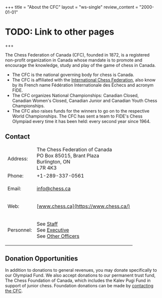 +++
title = "About the CFC"
layout = "ws-single"
review_content = "2000-01-01"
# TODO: Link to other pages
+++

The Chess Federation of Canada (CFC), founded in 1872,
is a registered non-profit organization in Canada whose mandate is
to promote and encourage the knowledge, study and play of the game of chess in Canada.

* The CFC is the national governing body for chess is Canada.
* The CFC is affiliated with the [International Chess Federation](https://www.fide.com/), 
also know by its French name Fédération Internationale des Échecs
and acronym FIDE.
* The CFC organizes National Championships: Canadian Closed, Canadian Women's Closed,
Canadian Junior and Canadian Youth Chess Championships.
* The CFC also raises funds for the winners to go on to the respective World Championships.
The CFC has sent a team to FIDE's Chess Olympiad every time it has been held: every second year since 1964.

## Contact

<table class="table">
 <thead><tr></tr></thead>
 <tr>
  <td class="has-text-right">Address:</td>
  <td>
   The Chess Federation of Canada
   <br>PO Box 85015, Brant Plaza
   <br>Burlington, ON 
   <br>L7R 4K3
  </td>
 </tr>
 <tr>
  <td class="has-text-right">Phone:</td>
  <td>+1-289-337-0561</td>
 </tr>
 <tr>
  <td class="has-text-right">Email:</td>
  <td>
  
   [info@chess.ca](mailto:info@chess.ca)

  </td>
 </tr>
 <tr>
  <td class="has-text-right">Web:</td>
  <td>

   [www.chess.ca](https://www.chess.ca/)

  </td>
 </tr>
 <tr>
  <td class="has-text-right">Personnel:</td>
  <td>

   See [Staff](#)<br>
   See [Executive](#)<br>
   See [Other Officers](#)

  </td>
 </tr>
</table>
	
## Donation Opportunities
In addition to donations to general revenues, you may donate specifically to our Olympiad Fund.
We also accept donations to our permanent trust fund, The Chess Foundation of Canada,
which includes the Kalev Pugi Fund in support of junior chess.
Foundation donations can be made by
[contacting the CFC](https://forms.gle/miag39Q6tutM7pmc7).
